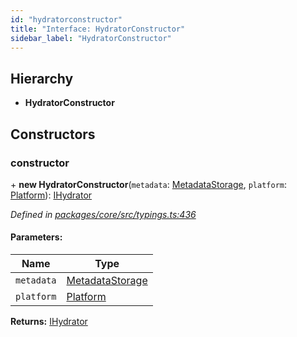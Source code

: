 ```yaml
---
id: "hydratorconstructor"
title: "Interface: HydratorConstructor"
sidebar_label: "HydratorConstructor"
---
```


## Hierarchy

* **HydratorConstructor**

## Constructors

### constructor

\+ **new HydratorConstructor**(`metadata`: [MetadataStorage](../classes/metadatastorage.md), `platform`: [Platform](../classes/platform.md)): [IHydrator](ihydrator.md)

*Defined in [packages/core/src/typings.ts:436](https://github.com/mikro-orm/mikro-orm/blob/d945b8a11/packages/core/src/typings.ts#L436)*

#### Parameters:

Name | Type |
------ | ------ |
`metadata` | [MetadataStorage](../classes/metadatastorage.md) |
`platform` | [Platform](../classes/platform.md) |

**Returns:** [IHydrator](ihydrator.md)
